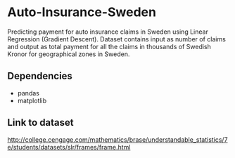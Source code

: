 # Auto-Insurance-Sweden
Predicting payment for auto insurance claims in Sweden using Linear Regression (Gradient Descent).
Dataset contains input as number of claims and output as total payment for all the claims in thousands of Swedish Kronor
for geographical zones in Sweden.

 ## Dependencies 
 * pandas 
 * matplotlib
 
 ## Link to dataset
 http://college.cengage.com/mathematics/brase/understandable_statistics/7e/students/datasets/slr/frames/frame.html
